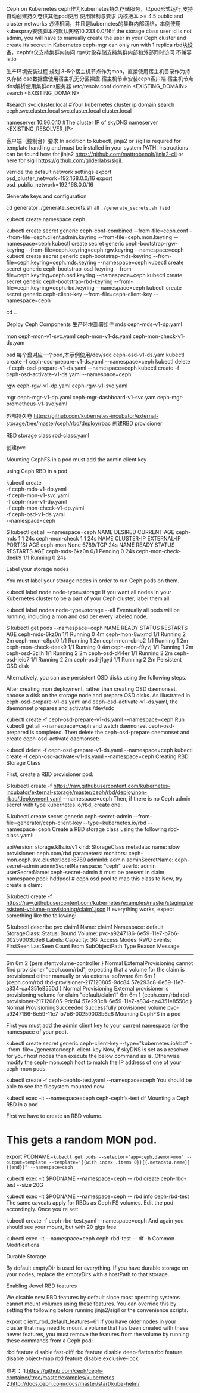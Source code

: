 Ceph on Kubernetes
ceph作为Kubernetes持久存储服务，以pod形式运行,支持自动创建持久卷供其他pod使用
使用限制与要求
内核版本 >= 4.5
public and cluster networks 必须相同，并且是kubernetes的集群内部网络，本例使用kubespray安装脚本的默认网络10.233.0.0/16If the storage class user id is not admin, you will have to manually create the user in your Ceph cluster and create its secret in Kubernetes
ceph-mgr can only run with 1 replica
rbd块设备，cephfs仅支持集群内访问
rgw对象存储支持集群内部和外部同时访问
不兼容istio

生产环境安装过程
规划
3-5个宿主机节点作为mon，直接使用宿主机目录作为持久存储
osd数据盘使用宿主机无分区裸盘
宿主机节点安装ceph客户端
宿主机节点dns解析使用集群dns服务器
 /etc/resolv.conf
domain <EXISTING_DOMAIN>
search <EXISTING_DOMAIN>

#search svc.cluster.local #Your kubernetes cluster ip domain
search ceph.svc.cluster.local svc.cluster.local cluster.local

nameserver 10.96.0.10     #The cluster IP of skyDNS
nameserver <EXISTING_RESOLVER_IP>

客户端（控制台）要求
In addition to kubectl, jinja2 or sigil is required for template handling and must be installed in your system PATH. Instructions can be found here for jinja2 https://github.com/mattrobenolt/jinja2-cli or here for sigil https://github.com/gliderlabs/sigil.

verride the default network settings
export osd_cluster_network=192.168.0.0/16
export osd_public_network=192.168.0.0/16

Generate keys and configuration

cd generator
./generate_secrets.sh all `./generate_secrets.sh fsid`

kubectl create namespace ceph

kubectl create secret generic ceph-conf-combined --from-file=ceph.conf --from-file=ceph.client.admin.keyring --from-file=ceph.mon.keyring --namespace=ceph
kubectl create secret generic ceph-bootstrap-rgw-keyring --from-file=ceph.keyring=ceph.rgw.keyring --namespace=ceph
kubectl create secret generic ceph-bootstrap-mds-keyring --from-file=ceph.keyring=ceph.mds.keyring --namespace=ceph
kubectl create secret generic ceph-bootstrap-osd-keyring --from-file=ceph.keyring=ceph.osd.keyring --namespace=ceph
kubectl create secret generic ceph-bootstrap-rbd-keyring --from-file=ceph.keyring=ceph.rbd.keyring --namespace=ceph
kubectl create secret generic ceph-client-key --from-file=ceph-client-key --namespace=ceph

cd ..

Deploy Ceph Components
生产环境部署组件
mds
ceph-mds-v1-dp.yaml

mon
ceph-mon-v1-svc.yaml
ceph-mon-v1-ds.yaml
ceph-mon-check-v1-dp.yam

osd
每个盘对应一个pod,本示例使用/dev/sdc
ceph-osd-v1-ds.yam
kubectl create -f ceph-osd-prepare-v1-ds.yaml --namespace=ceph
kubectl delete -f ceph-osd-prepare-v1-ds.yaml --namespace=ceph
kubectl create -f ceph-osd-activate-v1-ds.yaml --namespace=ceph

rgw
ceph-rgw-v1-dp.yaml
ceph-rgw-v1-svc.yaml


mgr
ceph-mgr-v1-dp.yaml
ceph-mgr-dashboard-v1-svc.yam
ceph-mgr-prometheus-v1-svc.yaml

外部持久卷
https://github.com/kubernetes-incubator/external-storage/tree/master/ceph/rbd/deploy/rbac
创建RBD provisioner

RBD storage class
rbd-class.yaml

创建pvc


Mounting CephFS in a pod
must add the admin client key

using Ceph RBD in a pod



kubectl create \
-f ceph-mds-v1-dp.yaml \
-f ceph-mon-v1-svc.yaml \
-f ceph-mon-v1-dp.yaml \
-f ceph-mon-check-v1-dp.yaml \
-f ceph-osd-v1-ds.yaml \
--namespace=ceph

$ kubectl get all --namespace=ceph
NAME                   DESIRED      CURRENT       AGE
ceph-mds               1            1             24s
ceph-mon-check         1            1             24s
NAME                   CLUSTER-IP   EXTERNAL-IP   PORT(S)    AGE
ceph-mon               None         <none>        6789/TCP   24s
NAME                   READY        STATUS        RESTARTS   AGE
ceph-mds-6kz0n         0/1          Pending       0          24s
ceph-mon-check-deek9   1/1          Running       0          24s

Label your storage nodes

You must label your storage nodes in order to run Ceph pods on them.

kubectl label node <nodename> node-type=storage
If you want all nodes in your Kubernetes cluster to be a part of your Ceph cluster, label them all.

kubectl label nodes node-type=storage --all
Eventually all pods will be running, including a mon and osd per every labeled node.

$ kubectl get pods --namespace=ceph
NAME                   READY     STATUS    RESTARTS   AGE
ceph-mds-6kz0n         1/1       Running   0          4m
ceph-mon-8wxmd         1/1       Running   2          2m
ceph-mon-c8pd0         1/1       Running   1          2m
ceph-mon-cbno2         1/1       Running   1          2m
ceph-mon-check-deek9   1/1       Running   0          4m
ceph-mon-f9yvj         1/1       Running   1          2m
ceph-osd-3zljh         1/1       Running   2          2m
ceph-osd-d44er         1/1       Running   2          2m
ceph-osd-ieio7         1/1       Running   2          2m
ceph-osd-j1gyd         1/1       Running   2          2m
Persistent OSD disk

Alternatively, you can use persistent OSD disks using the following steps.

After creating mon deployment, rather than creating OSD daemonset, choose a disk on the storage node and prepare OSD disks. As illustrated in ceph-osd-prepare-v1-ds.yaml and ceph-osd-activate-v1-ds.yaml, the daemonset prepares and activates /dev/sdc

kubectl create -f ceph-osd-prepare-v1-ds.yaml --namespace=ceph
Run kubectl get all --namespace=ceph and watch daemonset ceph-osd-prepared is completed. Then delete the ceph-osd-prepare daemonset and create ceph-osd-activate daemonset:

kubectl delete -f ceph-osd-prepare-v1-ds.yaml --namespace=ceph
kubectl create -f ceph-osd-activate-v1-ds.yaml --namespace=ceph
Creating RBD Storage Class

First, create a RBD provisioner pod:

$ kubectl create -f https://raw.githubusercontent.com/kubernetes-incubator/external-storage/master/ceph/rbd/deploy/non-rbac/deployment.yaml --namespace=ceph
Then, if there is no Ceph admin secret with type kubernetes.io/rbd, create one:

$ kubectl create secret generic ceph-secret-admin --from-file=generator/ceph-client-key --type=kubernetes.io/rbd --namespace=ceph
Create a RBD storage class using the following rbd-class.yaml:

apiVersion: storage.k8s.io/v1
kind: StorageClass
metadata:
   name: slow
provisioner: ceph.com/rbd
parameters:
    monitors: ceph-mon.ceph.svc.cluster.local:6789
    adminId: admin
    adminSecretName: ceph-secret-admin
    adminSecretNamespace: "ceph"
    userId: admin
    userSecretName: ceph-secret-admin # must be present in claim namespace
    pool: hddpool # ceph osd pool to map this class to
Now, try create a claim:

$ kubectl create -f https://raw.githubusercontent.com/kubernetes/examples/master/staging/persistent-volume-provisioning/claim1.json
If everything works, expect something like the following:

$ kubectl describe pvc claim1
Name:           claim1
Namespace:      default
StorageClass:
Status:         Bound
Volume:         pvc-a9247186-6e59-11e7-b7b6-00259003b6e8
Labels:         <none>
Capacity:       3Gi
Access Modes:   RWO
Events:
  FirstSeen     LastSeen        Count   From                                                                                    SubObjectPath   Type            Reason                  Message
  ---------     --------        -----   ----                                                                                    -------------   --------        ------                  -------
  6m            6m              2       {persistentvolume-controller }                                                                 Normal           ExternalProvisioning    cannot find provisioner "ceph.com/rbd", expecting that a volume for the claim is provisioned either manually or via external software
  6m            6m              1       {ceph.com/rbd rbd-provisioner-217120805-9dc84 57e293c8-6e59-11e7-a834-ca4351e8550d }           Normal           Provisioning            External provisioner is provisioning volume for claim "default/claim1"
  6m            6m              1       {ceph.com/rbd rbd-provisioner-217120805-9dc84 57e293c8-6e59-11e7-a834-ca4351e8550d }           Normal           ProvisioningSucceeded   Successfully provisioned volume pvc-a9247186-6e59-11e7-b7b6-00259003b6e8
Mounting CephFS in a pod

First you must add the admin client key to your current namespace (or the namespace of your pod).

kubectl create secret generic ceph-client-key --type="kubernetes.io/rbd" --from-file=./generator/ceph-client-key
Now, if skyDNS is set as a resolver for your host nodes then execute the below command as is. Otherwise modify the ceph-mon.ceph host to match the IP address of one of your ceph-mon pods.

kubectl create -f ceph-cephfs-test.yaml --namespace=ceph
You should be able to see the filesystem mounted now

kubectl exec -it --namespace=ceph ceph-cephfs-test df
Mounting a Ceph RBD in a pod

First we have to create an RBD volume.

# This gets a random MON pod.
export PODNAME=`kubectl get pods --selector="app=ceph,daemon=mon" --output=template --template="{{with index .items 0}}{{.metadata.name}}{{end}}" --namespace=ceph`

kubectl exec -it $PODNAME --namespace=ceph -- rbd create ceph-rbd-test --size 20G

kubectl exec -it $PODNAME --namespace=ceph -- rbd info ceph-rbd-test
The same caveats apply for RBDs as Ceph FS volumes. Edit the pod accordingly. Once you're set:

kubectl create -f ceph-rbd-test.yaml --namespace=ceph
And again you should see your mount, but with 20 gigs free

kubectl exec -it --namespace=ceph ceph-rbd-test -- df -h
Common Modifications

Durable Storage

By default emptyDir is used for everything. If you have durable storage on your nodes, replace the emptyDirs with a hostPath to that storage.

Enabling Jewel RBD features

We disable new RBD features by default since most operating systems cannot mount volumes using these features. You can override this by setting the following before running jinja2/sigil or the convenience scripts.

export client_rbd_default_features=61
If you have older nodes in your cluster that may need to mount a volume that has been created with these newer features, you must remove the features from the volume by running these commands from a Ceph pod:

rbd feature disable <VOLUME NAME> fast-diff
rbd feature disable <VOLUME NAME> deep-flatten
rbd feature disable <VOLUME NAME> object-map
rbd feature disable <VOLUME NAME> exclusive-lock

参考：
1.https://github.com/ceph/ceph-container/tree/master/examples/kubernetes
2.http://docs.ceph.com/docs/master/start/kube-helm/
